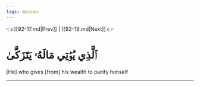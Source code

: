 ```yaml
---
tags: meccan
---
```


👈 [[92-17.md|Prev]] | [[92-19.md|Next]] 👉

# ٱلَّذِي يُؤۡتِي مَالَهُۥ يَتَزَكَّىٰ

[He] who gives [from] his wealth to purify himself

---

